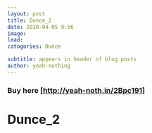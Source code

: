 ```yaml
---
layout: post
title: Dunce_2
date: 2018-04-05 9:56
image:
lead:
catogories: Dunce

subtitle: appears in header of blog posts
author: yeah-nothing
---
```


[http://yeah-noth.in/2Bpc191]: http://yeah-noth.in/2Bpc191

### Buy here [http://yeah-noth.in/2Bpc191] ###

<div class='exif_embed' data-id='7894'></div><script async src='https://embed.exif.co/exif.js'></script>

# Dunce_2 #
